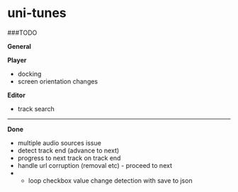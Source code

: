 uni-tunes
=========

###TODO

__General__


__Player__

- docking
- screen orientation changes

__Editor__

- track search

---
__Done__

- multiple audio sources issue
- detect track end (advance to next)
- progress to next track on track end
- handle url corruption (removal etc) - proceed to next
- - loop checkbox value change detection with save to json




